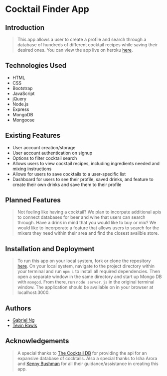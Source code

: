 # Cocktail Finder App

## Introduction

> This app allows a user to create a profile and search through a database of hundreds of different cocktail recipes while saving their desired ones. You can view the app live on heroku [here](https://cocktailfinder.herokuapp.com/).

## Technologies Used

* HTML
* CSS
* Bootstrap
* JavaScript
* jQuery
* Node.js
* Express
* MongoDB
* Mongoose

## Existing Features

* User account creation/storage
* User account authentication on signup
* Options to filter cocktail search
* Allows users to view cocktail recipes, including ingredients needed and mixing instructions
* Allows for users to save cocktails to a user-specific list
* Dashboard for users to see their profile, saved drinks, and feature to create their own drinks and save them to their profile

## Planned Features

> Not feeling like having a cocktail? We plan to incorpate additional apis to connect databases for beer and wine that users can search through. Have a drink in mind that you would like to buy or mix? We would like to incorporate a feature that allows users to search for the mixers they need within their area and find the closest availble store.


## Installation and Deployment

> To run this app on your local system, fork or clone the repository [here](https://git.generalassemb.ly/gabe-ng/cocktail-finder). On your local system, navigate to the project directory within your terminal and run `npm i` to install all required dependencies. Then open a separate window in the same directory and start up Mongo DB with `mongod`. From there, run `node server.js` in the original terminal window. The application should be available on in your browser at localhost:3000.

## Authors

* [Gabriel Ng](https://github.com/gabe-ng)
* [Tevin Rawls](https://github.com/t10chap)

## Acknowledgements

> A special thanks to [The Cocktail DB](https://www.thecocktaildb.com/) for providing the api for an expansive database of cocktails.
> Also a special thanks to Isha Arora and [Kenny Bushman](https://github.com/kbbushman) for all their guidance/assistance in creating this app.

